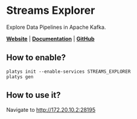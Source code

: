 # Streams Explorer

Explore Data Pipelines in Apache Kafka. 

**[Website](https://github.com/bakdata/streams-explorer#streams-explorer)** | **[Documentation](https://github.com/bakdata/streams-explorer#streams-explorer)** | **[GitHub](https://github.com/bakdata/streams-explorer)**

## How to enable?

```
platys init --enable-services STREAMS_EXPLORER
platys gen
```

## How to use it?

Navigate to <http://172.20.10.2:28195>